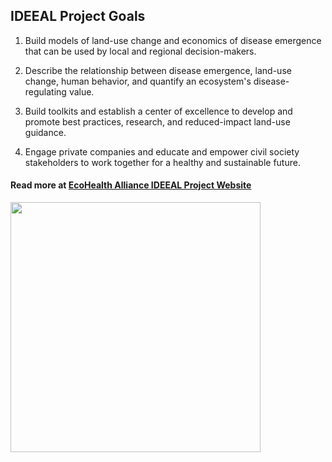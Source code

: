 ## IDEEAL Project Goals


1. Build models of land-use change and economics of disease emergence that can be used by local and regional decision-makers.


2. Describe the relationship between disease emergence, land-use change, human behavior, and quantify an ecosystem's disease-regulating value.


3. Build toolkits and establish a center of excellence to develop and promote best practices, research, and reduced-impact land-use guidance.


4. Engage private companies and educate and empower civil society stakeholders to work together for a healthy and sustainable future.


#### Read more at [EcoHealth Alliance IDEEAL Project Website](https://www.ecohealthalliance.org/program/ideeal)
<img src="bothlogos.png"
     width = "400"
     style="float: center" />